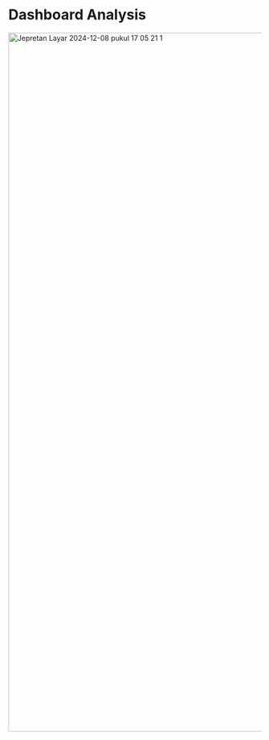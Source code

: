 # Dashboard Analysis
<img width="1393" alt="Jepretan Layar 2024-12-08 pukul 17 05 21 1" src="https://github.com/user-attachments/assets/b340ac30-354c-4769-a34f-0a89f77d57f2">

